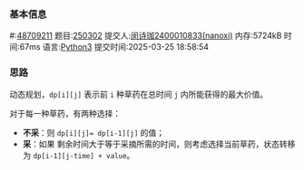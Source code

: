 ### 基本信息

#:[48709211](http://xzmdsa.openjudge.cn/2025hw3/solution/48709211/)
题目:[250302](http://xzmdsa.openjudge.cn/2025hw3/250302/)
提交人:[闵诗珈2400010833(nanoxi)](http://openjudge.cn/user/1419182/in/group-480/)
内存:5724kB
时间:67ms
语言:[Python3](http://xzmdsa.openjudge.cn/2025hw3/solution/48709211/)
提交时间:2025-03-25 18:58:54

### 思路

动态规划，`dp[i][j]` 表示前 `i` 种草药在总时间 `j` 内所能获得的最大价值。

对于每一种草药，有两种选择：

- **不采**：则 `dp[i][j]= dp[i-1][j]` 的值；
- **采**：如果 剩余时间大于等于采摘所需的时间，则考虑选择当前草药，状态转移为 `dp[i-1][j-time] + value`。